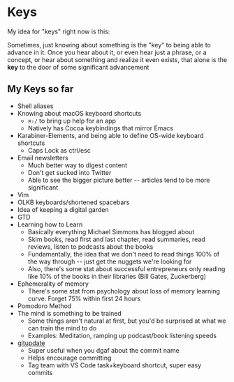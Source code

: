# Keys

My idea for "keys" right now is this:

Sometimes, just knowing about something is the "key" to being able to advance in it. Once you hear about it, or even hear just a phrase, or a concept, or hear about something and realize it even exists, that alone is the **key** to the door of some significant advancement

## My Keys so far

- Shell aliases
- Knowing about macOS keyboard shortcuts
  - `⌘⇧/` to bring up help for an app
  - Natively has Cocoa keybindings that mirror Emacs
- Karabiner-Elements, and being able to define OS-wide keyboard shortcuts
  - Caps Lock as ctrl/esc
- Email newsletters
  - Much better way to digest content
  - Don't get sucked into Twitter
  - Able to see the bigger picture better -- articles tend to be more significant
- Vim
- OLKB keyboards/shortened spacebars
- Idea of keeping a digital garden
- GTD
- Learning how to Learn
  - Basically everything Michael Simmons has blogged about
  - Skim books, read first and last chapter, read summaries, read reviews, listen to podcasts about the books
  - Fundamentally, the idea that we don't need to read things 100% of the way through -- just get the nuggets we're looking for
  - Also, there's some stat about successful entrepreneurs only reading like 10% of the books in their libraries (Bill Gates, Zuckerberg)
- Ephemerality of memory
  - There's some stat from psychology about loss of memory learning curve. Forget 75% within first 24 hours
- Pomodoro Method
- The mind is something to be trained
  - Some things aren't natural at first, but you'd be surprised at what we can train the mind to do
  - Examples: Meditation, ramping up podcast/book listening speeds
- [gitupdate](https://github.com/nikitavoloboev/gitupdate)
  - Super useful when you dgaf about the commit name
  - Helps encourage committing
  - Tag team with VS Code task+keyboard shortcut, super easy commits
